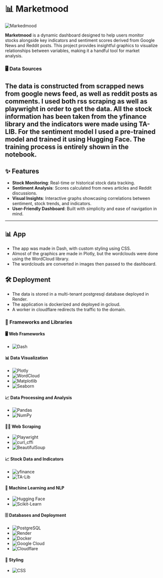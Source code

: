 # 📊 Marketmood


![Markedmood](https://github.com/user-attachments/assets/bb845ae1-d34e-4509-8b25-053c6f1d6108)


**Marketmood** is a dynamic dashboard designed to help users monitor stocks alongside key indicators and sentiment scores derived from Google News and Reddit posts. 
This project provides insightful graphics to visualize relationships between variables, making it a handful tool for market analysis.  


### 🖥️ Data Sources
The data is constructed from scrapped news from google news feed, as well as reddit posts as comments. I used both rss scraping as well as playwright in order to get the data.
All the stock information has been taken from the yfinance library and the indicators were made using TA-LIB.
For the sentiment model I used a pre-trained model and trained it using Hugging Face. The training process is entirely shown in the notebook.    
---

## ✨ Features

- **Stock Monitoring**: Real-time or historical stock data tracking.
- **Sentiment Analysis**: Scores calculated from news articles and Reddit discussions.
- **Visual Insights**: Interactive graphs showcasing correlations between sentiment, stock trends, and indicators.
- **User-Friendly Dashboard**: Built with simplicity and ease of navigation in mind.

---

## 📊 App

- The app was made in Dash, with custom styling using CSS.
- Almost of the graphics are made in Plotly, but the wordclouds were done using the WordCloud library.
- The wordclouds are converted in images then passed to the dashboard.

## 🛠️ Deployment

- The data is stored in a multi-tenant postgresql database deployed in Render.
- The application is dockerized and deployed in gcloud.
- A worker in cloudflare redirects the traffic to the domain.


### 🚀 Frameworks and Libraries

#### 🖥️ Web Frameworks
- ![Dash](https://img.shields.io/badge/Dash-0789FA?style=for-the-badge&logo=plotly&logoColor=white)

#### 📊 Data Visualization
- ![Plotly](https://img.shields.io/badge/Plotly-3F4F75?style=for-the-badge&logo=plotly&logoColor=white)
- ![WordCloud](https://img.shields.io/badge/WordCloud-FF6F00?style=for-the-badge&logo=python&logoColor=white)
- ![Matplotlib](https://img.shields.io/badge/Matplotlib-005571?style=for-the-badge&logo=python&logoColor=white)
- ![Seaborn](https://img.shields.io/badge/Seaborn-3776AB?style=for-the-badge&logo=python&logoColor=white)

#### 📈 Data Processing and Analysis
- ![Pandas](https://img.shields.io/badge/Pandas-150458?style=for-the-badge&logo=pandas&logoColor=white)
- ![NumPy](https://img.shields.io/badge/NumPy-013243?style=for-the-badge&logo=numpy&logoColor=white)

#### 🧑‍💻 Web Scraping
- ![Playwright](https://img.shields.io/badge/Playwright-0078D7?style=for-the-badge&logo=microsoft&logoColor=white)
- ![curl_cffi](https://img.shields.io/badge/curl_cffi-005571?style=for-the-badge&logo=python&logoColor=white)
- ![BeautifulSoup](https://img.shields.io/badge/BeautifulSoup-8CAAE6?style=for-the-badge&logo=python&logoColor=white)

#### 📈 Stock Data and Indicators
- ![yfinance](https://img.shields.io/badge/YFinance-000000?style=for-the-badge&logo=python&logoColor=white)
- ![TA-Lib](https://img.shields.io/badge/TA--Lib-0077B5?style=for-the-badge&logo=python&logoColor=white)

#### 🤖 Machine Learning and NLP
- ![Hugging Face](https://img.shields.io/badge/Hugging%20Face-FF6F00?style=for-the-badge&logo=huggingface&logoColor=white)
- ![Scikit-Learn](https://img.shields.io/badge/Scikit--Learn-F7931E?style=for-the-badge&logo=scikit-learn&logoColor=white)

#### 🗄️ Databases and Deployment
- ![PostgreSQL](https://img.shields.io/badge/PostgreSQL-336791?style=for-the-badge&logo=postgresql&logoColor=white)
- ![Render](https://img.shields.io/badge/Render-0093E9?style=for-the-badge&logo=render&logoColor=white)
- ![Docker](https://img.shields.io/badge/Docker-2496ED?style=for-the-badge&logo=docker&logoColor=white)
- ![Google Cloud](https://img.shields.io/badge/Google%20Cloud-4285F4?style=for-the-badge&logo=google-cloud&logoColor=white)
- ![Cloudflare](https://img.shields.io/badge/Cloudflare-F38020?style=for-the-badge&logo=cloudflare&logoColor=white)

#### 🧰 Styling
- ![CSS](https://img.shields.io/badge/CSS-1572B6?style=for-the-badge&logo=css3&logoColor=white)
